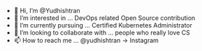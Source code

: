 - 👋 Hi, I’m @Yudhishtran
- 👀 I’m interested in ... DevOps related Open Source contribution
- 🌱 I’m currently pursuing ... Certified Kubernetes Administrator
- 💞️ I’m looking to collaborate with ... people who really love CS
- 📫 How to reach me ... @yudhishtran -> Instagram

<!---
Yudhishtran/Yudhishtran is a ✨ special ✨ repository because its `README.md` (this file) appears on your GitHub profile.
You can click the Preview link to take a look at your changes.
--->
